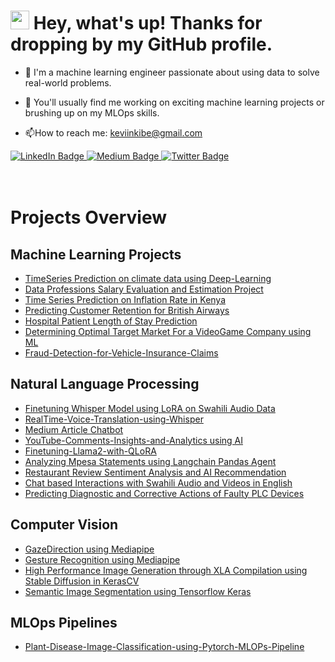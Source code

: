 <img src="https://komarev.com/ghpvc/?KevKibe=your-github-username&style=flat-square&color=blue" alt=""/>

<h1>
  <img src="https://media.giphy.com/media/hvRJCLFzcasrR4ia7z/giphy.gif" width="30px"/>
  Hey, what's up! Thanks for dropping by my GitHub profile.
  
</h1>


- :telescope: I'm a machine learning engineer passionate about using data to solve real-world problems.

- :seedling: You'll usually find me working on exciting machine learning projects or brushing up on my MLOps skills.


- :mailbox:How to reach me: keviinkibe@gmail.com




 <div id="badges" align="left">
  <a href="https://www.linkedin.com/in/kevinkibe/">
    <img src="https://img.shields.io/badge/LinkedIn-blue?style=for-the-badge&logo=linkedin&logoColor=white" alt="LinkedIn Badge"/>
  </a>
  <a href="https://medium.com/@keviinkibe">
    <img src="https://img.shields.io/badge/Medium-black?style=for-the-badge&logo=medium&logoColor=white" alt="Medium Badge"/>
  </a>
  <a href="https://twitter.com/KevinKibe15">
    <img src="https://img.shields.io/badge/Twitter-blue?style=for-the-badge&logo=twitter&logoColor=white" alt="Twitter Badge"/>
  </a>
</div> 

<br>  
</br>

# Projects Overview
## Machine Learning Projects
- [TimeSeries Prediction on climate data using Deep-Learning](https://github.com/KevKibe/TimeSeries-Prediction-on-climate-data-using-Deep-Learning)
- [Data Professions Salary Evaluation and Estimation Project](https://github.com/KevKibe/Data-Professions-Salary-Evaluation-and-Estimation-Project)
- [Time Series Prediction on Inflation Rate in Kenya](https://github.com/KevKibe/Inflation_in_Kenya_TimeSeries_Prediction)
- [Predicting Customer Retention for British Airways](https://github.com/KevKibe/Predicting-Customer-Retention-for-British-Airways)
- [Hospital Patient Length of Stay Prediction](https://github.com/KevKibe/Hospital-Patient-Length-of-Stay-Prediction)
- [Determining Optimal Target Market For a VideoGame Company using ML ](https://github.com/KevKibe/Determining-Target-Market-For-a-VideoGame-Company-using-ML)
- [Fraud-Detection-for-Vehicle-Insurance-Claims](https://github.com/KevKibe/Fraud-Detection-for-Vehicle-Insurance-Claims)


## Natural Language Processing
- [Finetuning Whisper Model using LoRA on Swahili Audio Data](https://github.com/KevKibe/Finetuning-WhisperSmall-LoRA-Swahili)
- [RealTime-Voice-Translation-using-Whisper](https://github.com/KevKibe/RealTime-Voice-Translation-using-Whisper)
- [Medium Article Chatbot](https://github.com/KevKibe/Medium-Article-Chatbot)
- [YouTube-Comments-Insights-and-Analytics using AI](https://github.com/KevKibe/YouTube-Comments-Insights-and-Analytics)
- [Finetuning-Llama2-with-QLoRA](https://github.com/KevKibe/Finetuning-Llama2-with-QLoRA)
- [Analyzing Mpesa Statements using Langchain Pandas Agent](https://github.com/KevKibe/Analyzing-Mpesa-Statements-using-Langchain-Pandas-Agent)
- [Restaurant Review Sentiment Analysis and AI Recommendation](https://github.com/kevkibe/restaurant_review_sentiment_analysis_and_ai_recommendation)
- [Chat based Interactions with Swahili Audio and Videos in English](https://github.com/KevKibe/Chat-based-Interactions-with-Swahili-Audio-and-Videos)
- [Predicting Diagnostic and Corrective Actions of Faulty PLC Devices
](https://github.com/KevKibe/PLC-Device-Diagnostic-and-Corrective-Action-Prediction)

## Computer Vision
- [GazeDirection using Mediapipe](https://github.com/KevKibe/GazeDirection-using-Mediapipe)
- [Gesture Recognition using Mediapipe](https://github.com/KevKibe/Gesture-Recognition-using-Mediapipe)
- [High Performance Image Generation through XLA Compilation using Stable Diffusion in KerasCV](https://github.com/KevKibe/High-Performance-Image-Generation-using-Stable-Diffusion-in-KerasCV)
- [Semantic Image Segmentation using Tensorflow Keras ](https://github.com/KevKibe/Semantic-Image-Segmentation-using-Tensorflow-Keras)

## MLOps Pipelines
- [Plant-Disease-Image-Classification-using-Pytorch-MLOPs-Pipeline](https://github.com/KevKibe/Plant-Disease-Image-Classification-using-Pytorch-MLOPs-Pipeline)
